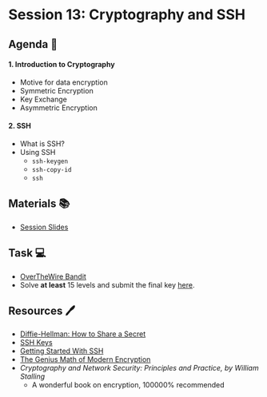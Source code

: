 # Session 13: Cryptography and SSH

## Agenda 🚀

#### 1. Introduction to Cryptography

- Motive for data encryption
- Symmetric Encryption
- Key Exchange
- Asymmetric Encryption

#### 2. SSH

- What is SSH?
- Using SSH
  - `ssh-keygen`
  - `ssh-copy-id`
  - `ssh`

## Materials 📚

- [Session Slides](Session_13.pdf)

## Task 💻

- [OverTheWire Bandit](https://overthewire.org/wargames/bandit/)
- Solve **at least** 15 levels and submit the final key [here](https://docs.google.com/forms/d/e/1FAIpQLScJdvFEhIXhy0Lg6cEncewblydTmmduWDVyHxb7CfqOC7lljQ/viewform).

## Resources 🖊️

- [Diffie-Hellman: How to Share a Secret](https://www.youtube.com/watch?v=85oMrKd8afY)
- [SSH Keys](https://www.youtube.com/watch?v=dPAw4opzN9g)
- [Getting Started With SSH](https://semaphore.io/community/tutorials/getting-started-with-ssh)
- [The Genius Math of Modern Encryption](https://www.youtube.com/watch?v=XSJLyK9LlnY)
- _Cryptography and Network Security: Principles and Practice, by William Stalling_
  - A wonderful book on encryption, 100000% recommended
